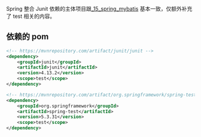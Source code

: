 Spring 整合 Junit
依赖的主体项目跟[_15_spring_mybatis](..%2F_15_spring_mybatis) 基本一致，仅额外补充了 test 相关的内容。 

## 依赖的 pom
```xml
<!-- https://mvnrepository.com/artifact/junit/junit -->
<dependency>
    <groupId>junit</groupId>
    <artifactId>junit</artifactId>
    <version>4.13.2</version>
    <scope>test</scope>
</dependency>

<!-- https://mvnrepository.com/artifact/org.springframework/spring-test -->
<dependency>
    <groupId>org.springframework</groupId>
    <artifactId>spring-test</artifactId>
    <version>5.3.31</version>
    <scope>test</scope>
</dependency>

```

